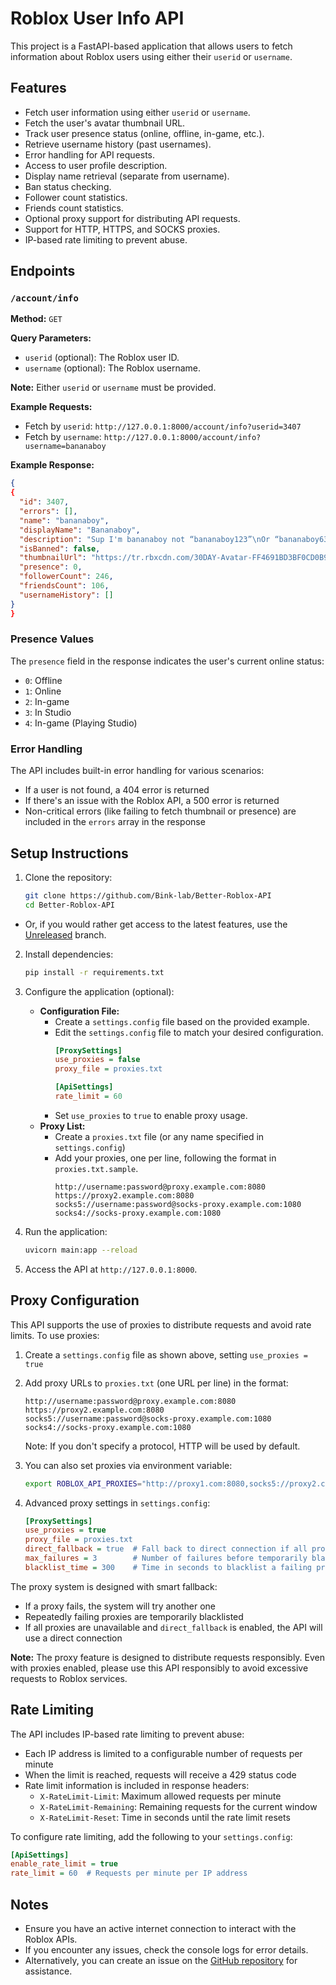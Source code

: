 # Roblox User Info API

This project is a FastAPI-based application that allows users to fetch information about Roblox users using either their `userid` or `username`.

## Features

- Fetch user information using either `userid` or `username`.
- Fetch the user's avatar thumbnail URL.
- Track user presence status (online, offline, in-game, etc.).
- Retrieve username history (past usernames).
- Error handling for API requests.
- Access to user profile description.
- Display name retrieval (separate from username).
- Ban status checking.
- Follower count statistics.
- Friends count statistics.
- Optional proxy support for distributing API requests.
- Support for HTTP, HTTPS, and SOCKS proxies.
- IP-based rate limiting to prevent abuse.

## Endpoints

### `/account/info`

**Method:** `GET`

**Query Parameters:**
- `userid` (optional): The Roblox user ID.
- `username` (optional): The Roblox username.

**Note:** Either `userid` or `username` must be provided.

**Example Requests:**
- Fetch by `userid`: `http://127.0.0.1:8000/account/info?userid=3407`
- Fetch by `username`: `http://127.0.0.1:8000/account/info?username=bananaboy`

**Example Response:**
```json
{
{
  "id": 3407,
  "errors": [],
  "name": "bananaboy",
  "displayName": "Bananaboy",
  "description": "Sup I'm bananaboy not “bananaboy123”\nOr “bananaboy6362” any of those I'm bananaboy with no numbers in it so im the original bananaboy",
  "isBanned": false,
  "thumbnailUrl": "https://tr.rbxcdn.com/30DAY-Avatar-FF4691BD3BF0CD0B98A4923029C73C29-Png/720/720/Avatar/Png/noFilter",
  "presence": 0,
  "followerCount": 246,
  "friendsCount": 106,
  "usernameHistory": []
}
}
```

### Presence Values

The `presence` field in the response indicates the user's current online status:
- `0`: Offline
- `1`: Online
- `2`: In-game
- `3`: In Studio
- `4`: In-game (Playing Studio)

### Error Handling

The API includes built-in error handling for various scenarios:
- If a user is not found, a 404 error is returned
- If there's an issue with the Roblox API, a 500 error is returned
- Non-critical errors (like failing to fetch thumbnail or presence) are included in the `errors` array in the response

## Setup Instructions

1. Clone the repository:
   ```bash
   git clone https://github.com/Bink-lab/Better-Roblox-API
   cd Better-Roblox-API
   ```

- Or, if you would rather get access to the latest features, use the [Unreleased](https://github.com/Bink-lab/Better-Roblox-API/tree/Unreleased) branch.

2. Install dependencies:
   ```bash
   pip install -r requirements.txt
   ```

3. Configure the application (optional):

   - **Configuration File:**
     - Create a `settings.config` file based on the provided example.
     - Edit the `settings.config` file to match your desired configuration.
       ```ini
       [ProxySettings]
       use_proxies = false
       proxy_file = proxies.txt

       [ApiSettings]
       rate_limit = 60
       ```
     - Set `use_proxies` to `true` to enable proxy usage.
   - **Proxy List:**
     - Create a `proxies.txt` file (or any name specified in `settings.config`)
     - Add your proxies, one per line, following the format in `proxies.txt.sample`.
       ```
       http://username:password@proxy.example.com:8080
       https://proxy2.example.com:8080
       socks5://username:password@socks-proxy.example.com:1080
       socks4://socks-proxy.example.com:1080
       ```

4. Run the application:
   ```bash
   uvicorn main:app --reload
   ```

5. Access the API at `http://127.0.0.1:8000`.

## Proxy Configuration

This API supports the use of proxies to distribute requests and avoid rate limits. To use proxies:

1. Create a `settings.config` file as shown above, setting `use_proxies = true`
2. Add proxy URLs to `proxies.txt` (one URL per line) in the format:
   ```
   http://username:password@proxy.example.com:8080
   https://proxy2.example.com:8080
   socks5://username:password@socks-proxy.example.com:1080
   socks4://socks-proxy.example.com:1080
   ```
   
   Note: If you don't specify a protocol, HTTP will be used by default.

3. You can also set proxies via environment variable:
   ```bash
   export ROBLOX_API_PROXIES="http://proxy1.com:8080,socks5://proxy2.com:1080"
   ```

4. Advanced proxy settings in `settings.config`:
   ```ini
   [ProxySettings]
   use_proxies = true
   proxy_file = proxies.txt
   direct_fallback = true  # Fall back to direct connection if all proxies fail
   max_failures = 3        # Number of failures before temporarily blacklisting a proxy
   blacklist_time = 300    # Time in seconds to blacklist a failing proxy (5 minutes)
   ```

The proxy system is designed with smart fallback:
- If a proxy fails, the system will try another one
- Repeatedly failing proxies are temporarily blacklisted
- If all proxies are unavailable and `direct_fallback` is enabled, the API will use a direct connection

**Note:** The proxy feature is designed to distribute requests responsibly. Even with proxies enabled, please use this API responsibly to avoid excessive requests to Roblox services.

## Rate Limiting

The API includes IP-based rate limiting to prevent abuse:

- Each IP address is limited to a configurable number of requests per minute
- When the limit is reached, requests will receive a 429 status code
- Rate limit information is included in response headers:
  - `X-RateLimit-Limit`: Maximum allowed requests per minute
  - `X-RateLimit-Remaining`: Remaining requests for the current window
  - `X-RateLimit-Reset`: Time in seconds until the rate limit resets

To configure rate limiting, add the following to your `settings.config`:

```ini
[ApiSettings]
enable_rate_limit = true
rate_limit = 60  # Requests per minute per IP address
```

## Notes

- Ensure you have an active internet connection to interact with the Roblox APIs.
- If you encounter any issues, check the console logs for error details.
- Alternatively, you can create an issue on the [GitHub repository](https://github.com/Bink-lab/Better-Roblox-API/issues) for assistance.